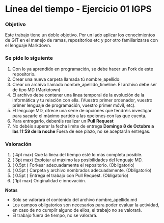 # Línea del tiempo - Ejercicio 01 IGPS

### Objetivo

Este trabajo tiene un doble objetivo. Por un lado aplicar los conocimientos de GIT en el manejo de ramas, repositorios etc y por otro familiarizarse con el lenguaje Markdown.

### Se pide lo siguiente

1. Con lo ya aprendido en programación, se debe hacer un Fork de este repositorio.
2. Crear una nueva carpeta llamada tú  nombre_apellido
3. Crear un archivo llamado nombre_apellido_timeline. El archivo debe ser de tipo MD (Markdown)
4. El archivo debe contener una línea temporal de la evolución de la informática y tu relación con ella. (Vuestro primer ordenador, vuestro primer lenguaje de programación, vuestro primer móvil, etc).
5. El lenguaje MD, ofrece una serie de opciones que tendréis investigar para sacarle el máximo partido a las opciones con las que cuenta.
6. Para entregarlo, deberéis realizar un **Pull Request**
7. No debéis superar la fecha limite de entrega **Domingo 8 de Octubre a las 11:59 de la noche** Fuera de ese plazo, no se aceptarán entregas.

### Valoración 

1. ( 4pt max) Que la línea del tiempo esté lo más completa posible.
2. ( 3pt max) Explotar al máximo las posibilidades del lenguaje MD.
3. ( 0.5pt  ) Forkear adecuadamente el repositorio.       (Obligatorio)
4. ( 0.5pt  ) Carpeta y archivo nombrados adecuadamente.  (Obligatorio)
5. ( 0.5pt  ) Entrega el trabajo con Pull Request.        (Obligatorio)
6. ( 1pt max) Originalidad e innovación.

**Notas** 
  * Solo se valorará el contenido del archivo nombre_apellido.md
  * Los campos obligatorios son necesarios para poder evaluar la actividad, en caso de no cumplir alguno de ellos, el trabajo no se valorará.
  * El trabajo fuera de tiempo, no se valorará.

